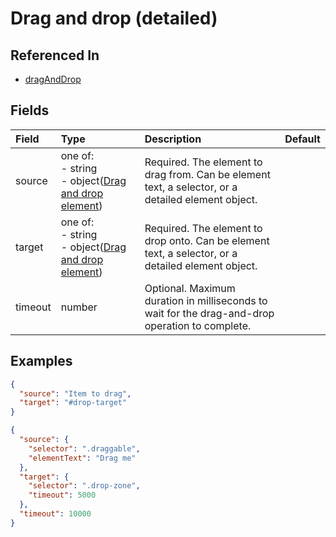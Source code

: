 # Drag and drop (detailed)



## Referenced In

- [dragAndDrop](/docs/references/schemas/dragAndDrop)

## Fields

Field | Type | Description | Default
:-- | :-- | :-- | :--
source | one of:<br/>- string<br/>- object([Drag and drop element](/docs/references/schemas/drag-and-drop-element)) | Required. The element to drag from. Can be element text, a selector, or a detailed element object. | 
target | one of:<br/>- string<br/>- object([Drag and drop element](/docs/references/schemas/drag-and-drop-element)) | Required. The element to drop onto. Can be element text, a selector, or a detailed element object. | 
timeout | number | Optional. Maximum duration in milliseconds to wait for the drag-and-drop operation to complete. | 

## Examples

```json
{
  "source": "Item to drag",
  "target": "#drop-target"
}
```

```json
{
  "source": {
    "selector": ".draggable",
    "elementText": "Drag me"
  },
  "target": {
    "selector": ".drop-zone",
    "timeout": 5000
  },
  "timeout": 10000
}
```